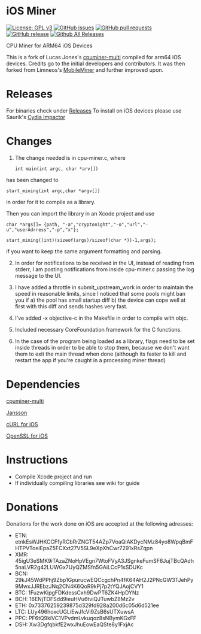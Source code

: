 # iOS Miner

[![License: GPL v3](https://img.shields.io/badge/License-GPL%20v3-blue.svg)](https://www.gnu.org/licenses/gpl-3.0)
[![GitHub issues](https://img.shields.io/github/issues/Mrtops/iOS-Miner.svg)](https://github.com/Mrtops/iOS-Miner/issues)
[![GitHub pull requests](https://img.shields.io/github/issues-pr/Mrtops/iOS-Miner.svg)](https://github.com/Mrtops/iOS-Miner/pulls)
[![GitHub release](https://img.shields.io/github/release/Mrtops/iOS-Miner.svg)](https://github.com/Mrtops/iOS-Miner/releases)
[![Github All Releases](https://img.shields.io/github/downloads/Mrtops/iOS-Miner/total.svg)](https://github.com/Mrtops/iOS-Miner/releases)

CPU Miner for ARM64 iOS Devices

This is a fork of Lucas Jones's [cpuminer-multi](<https://github.com/lucasjones/cpuminer-multi>) compiled for arm64 iOS devices. Credits go to the initial developers and contributors. It was then forked from Limneos's [MobileMiner](<https://github.com/limneos/MobileMiner>) and further improved upon.

# Releases
For binaries check under [Releases](<https://github.com/Mrtops/iOS-Miner/releases>) To install on iOS devices please use Saurik's [Cydia Impactor](<http://www.cydiaimpactor.com>)

# Changes

1) The change needed is in cpu-miner.c, where

       int main(int argc, char *arv[])    

has been changed to

    start_mining(int argc,char *argv[])

in order for it to compile as a library.

Then you can import the library in an Xcode project and use

    char *args[]= {path, "-a","cryptonight","-o","url","-u","userAdrress","-p","x"};

    start_mining((int)(sizeof(args)/sizeof(char *))-1,args);

if you want to keep the same argument formatting and parsing.


2) In order for notifications to be received in the UI, instead of reading from stderr, I am posting notifications from inside cpu-miner.c passing the log message to the UI.

3) I have added a throttle in submit_upstream_work in order to maintain the speed in reasonable limits, since I noticed that some pools might ban you if a) the pool has small startup diff b) the device can cope well at first with this diff and sends hashes very fast.

4) I've added -x objective-c in the Makefile in order to compile with objc.

5) Included necessary CoreFoundation framework for the C functions.

6) In the case of the program being loaded as a library, flags need to be set inside threads in order to be able to stop them, because we don't want them to exit the main thread when done (although its faster to kill and restart the app if you're caught in a processing miner thread)

# Dependencies

[cpuminer-multi](<https://github.com/Mrtops/iOS-Miner/tree/master/cpuminer-multi>)

[Jansson](<https://github.com/akheron/jansson>)

[cURL for iOS](<https://github.com/sinofool/build-libcurl-ios>)

[OpenSSL for iOS](<https://github.com/x2on/OpenSSL-for-iPhone>)

# Instructions
- Compile Xcode project and run
- If individually compiling libraries see wiki for guide

# Donations
Donations for the work done on iOS are accepted at the following adresses:
- ETN:
      etnkEsWJHKCCFfyRCbRrZNGT54AZp7VoaQiAKDycNMz84yo8WpqBmFHTPVToeiEpaZ5FCXxt27V5SL9eXpXhCwr7291xRsZqpn
- XMR:
      45igU3eSMK9iTAzaZNoHpVEgn7WtoFVyA3JSgnkeFumSF6JujTBcQAdh5naLVR2g42LUWGx7UyQZMSfn5GAiLCcP1sSDUKc
- BCN:
      29kJ45WdPPhj9Zbp1GpurucwEQCcgchPn4fK64AH2J2PNcGW3TJehPy9MwxJJREbzJNq2CN4K6QoR9kPj7p2tYQJAojCVY1
- BTC:
      1FuzwKipgFDKdessCxh9DwPT6ZK4HpDYNz
- BCH:
      16ENjTDFSdd9ieuHVu6tviQJTuwbZ8Mz2v
- ETH:
      0x73376259239875d329fd928a200d6c05d6d521ee
- LTC:
      LUy496hoxcUGLiEwJfcVi9ZsB6sUTXuwsA
- PPC:
      PF6tQ9kiVC1VPvdmLvkuqoz8sNBymKGxFF
- DSH:
      Xw3DgfqbkfE2wxJhuEowEaQSte8y1FxjAc
